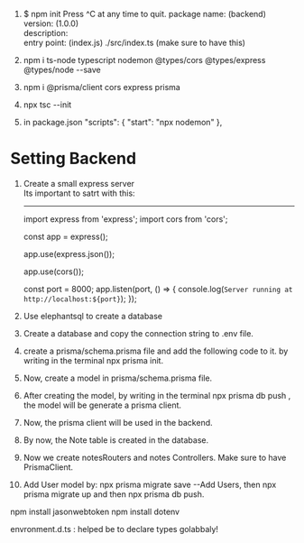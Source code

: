 1. $ npm init
   Press ^C at any time to quit.
   package name: (backend)
   version: (1.0.0)  
    description:  
    entry point: (index.js) ./src/index.ts (make sure to have this)

2. npm i ts-node typescript nodemon @types/cors @types/express @types/node --save

3. npm i @prisma/client cors express prisma

4. npx tsc --init

5. in package.json
   "scripts": {
   "start": "npx nodemon"
   },

# Setting Backend

1.  Create a small express server  
    Its important to satrt with this:

    ***

    import express from 'express';
    import cors from 'cors';

    const app = express();

    app.use(express.json());

    app.use(cors());

    const port = 8000;
    app.listen(port, () => {
    console.log(`Server running at http://localhost:${port}`);
    });

2.  Use elephantsql to create a database
3.  Create a database and copy the connection string to .env file.
4.  create a prisma/schema.prisma file and add the following code to it. by writing in the terminal npx prisma init.
5.  Now, create a model in prisma/schema.prisma file.
6.  After creating the model, by writing in the terminal npx prisma db push , the model will be generate a prisma client.
7.  Now, the prisma client will be used in the backend.
8.  By now, the Note table is created in the database.
9.  Now we create notesRouters and notes Controllers. Make sure to have PrismaClient.
10. Add User model by: npx prisma migrate save --Add Users, then npx prisma migrate up and then npx prisma db push.

npm install jasonwebtoken
npm install dotenv

envronment.d.ts : helped be to declare types golabbaly!
